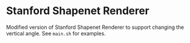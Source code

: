 # Stanford Shapenet Renderer

Modified version of Stanford Shapenet Renderer to support changing the vertical angle.  See
`main.sh` for examples.
